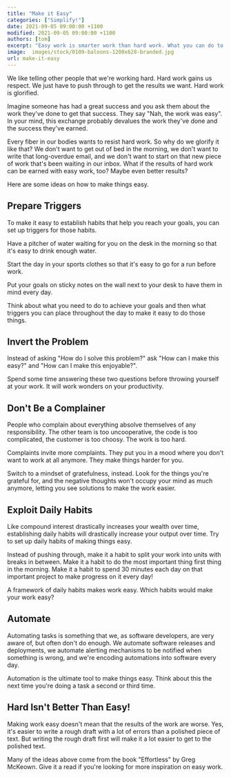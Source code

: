 ```yaml
---
title: "Make it Easy"
categories: ["Simplify!"]
date: 2021-09-05 09:00:00 +1100
modified: 2021-09-05 09:00:00 +1100
authors: [tom]
excerpt: "Easy work is smarter work than hard work. What you can do to make things easy."
image:  images/stock/0109-baloons-1200x628-branded.jpg
url: make-it-easy
---
```


We like telling other people that we're working hard. Hard work gains us respect. We just have to push through to get the results we want. Hard work is glorified.

Imagine someone has had a great success and you ask them about the work they've done to get that success. They say "Nah, the work was easy". In your mind, this exchange probably devalues the work they've done and the success they've earned.

Every fiber in our bodies wants to resist hard work. So why do we glorify it like that? We don't want to get out of bed in the morning, we don't want to write that long-overdue email, and we don't want to start on that new piece of work that's been waiting in our inbox. What if the results of hard work can be earned with easy work, too? Maybe even better results?

Here are some ideas on how to make things easy.

## Prepare Triggers

To make it easy to establish habits that help you reach your goals, you can set up triggers for those habits. 

Have a pitcher of water waiting for you on the desk in the morning so that it's easy to drink enough water. 

Start the day in your sports clothes so that it's easy to go for a run before work. 

Put your goals on sticky notes on the wall next to your desk to have them in mind every day.

Think about what you need to do to achieve your goals and then what triggers you can place throughout the day to make it easy to do those things.

## Invert the Problem

Instead of asking "How do I solve this problem?" ask "How can I make this easy?" and "How can I make this enjoyable?". 

Spend some time answering these two questions before throwing yourself at your work. It will work wonders on your productivity.

## Don't Be a Complainer

People who complain about everything absolve themselves of any responsibility. The other team is too uncooperative, the code is too complicated, the customer is too choosy. The work is too hard. 

Complaints invite more complaints. They put you in a mood where you don't want to work at all anymore. They make things harder for you. 

Switch to a mindset of gratefulness, instead. Look for the things you're grateful for, and the negative thoughts won't occupy your mind as much anymore, letting you see solutions to make the work easier.

## Exploit Daily Habits

Like compound interest drastically increases your wealth over time, establishing daily habits will drastically increase your output over time. Try to set up daily habits of making things easy. 

Instead of pushing through, make it a habit to split your work into units with breaks in between. Make it a habit to do the most important thing first thing in the morning. Make it a habit to spend 30 minutes each day on that important project to make progress on it every day! 

A framework of daily habits makes work easy. Which habits would make your work easy?

## Automate

Automating tasks is something that we, as software developers, are very aware of, but often don't do enough. We automate software releases and deployments, we automate alerting mechanisms to be notified when something is wrong, and we're encoding automations into software every day.

Automation is the ultimate tool to make things easy. Think about this the next time you're doing a task a second or third time.

## Hard Isn't Better Than Easy!

Making work easy doesn't mean that the results of the work are worse. Yes, it's easier to write a rough draft with a lot of errors than a polished piece of text. But writing the rough draft first will make it a lot easier to get to the polished text.

Many of the ideas above come from the book "Effortless" by Greg McKeown. Give it a read if you're looking for more inspiration on easy work.
